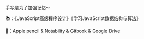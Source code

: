 手写是为了加强记忆～ 

📚：《JavaScript高级程序设计》《学习JavaScript数据结构与算法》

🔧：Apple pencil & Notability & Gitbook & Google Drive


